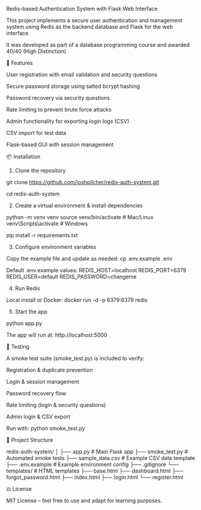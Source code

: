 Redis-based Authentication System with Flask Web Interface

This project implements a secure user authentication and management system using Redis as the backend database and Flask for the web interface.

It was developed as part of a database programming course and awarded 40/40 (High Distinction)

🚀 Features

User registration with email validation and security questions

Secure password storage using salted bcrypt hashing

Password recovery via security questions

Rate limiting to prevent brute force attacks

Admin functionality for exporting login logs (CSV)

CSV import for test data

Flask-based GUI with session management

📦 Installation
1. Clone the repository

git clone https://github.com/joshpilcher/redis-auth-system.git

cd redis-auth-system

2. Create a virtual environment & install dependencies

python -m venv venv
source venv/bin/activate # Mac/Linux
venv\Scripts\activate # Windows

pip install -r requirements.txt

3. Configure environment variables

Copy the example file and update as needed:
cp .env.example .env

Default .env.example values:
REDIS_HOST=localhost
REDIS_PORT=6379
REDIS_USER=default
REDIS_PASSWORD=changeme

4. Run Redis

Local install or Docker:
docker run -d -p 6379:6379 redis

5. Start the app

python app.py

The app will run at: http://localhost:5000

🧪 Testing

A smoke test suite (smoke_test.py) is included to verify:

Registration & duplicate prevention

Login & session management

Password recovery flow

Rate limiting (login & security questions)

Admin login & CSV export

Run with:
python smoke_test.py

📂 Project Structure

redis-auth-system/
│
├── app.py # Main Flask app
├── smoke_test.py # Automated smoke tests
├── sample_data.csv # Example CSV data template
├── .env.example # Example environment config
├── .gitignore
└── templates/ # HTML templates
├── base.html
├── dashboard.html
├── forgot_password.html
├── index.html
├── login.html
└── register.html

⚖️ License

MIT License – feel free to use and adapt for learning purposes.
